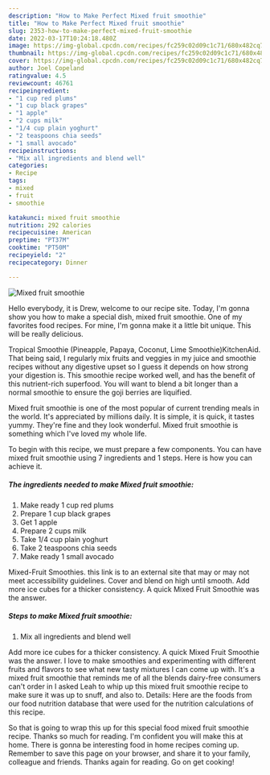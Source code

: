 ```yaml
---
description: "How to Make Perfect Mixed fruit smoothie"
title: "How to Make Perfect Mixed fruit smoothie"
slug: 2353-how-to-make-perfect-mixed-fruit-smoothie
date: 2022-03-17T10:24:18.480Z
image: https://img-global.cpcdn.com/recipes/fc259c02d09c1c71/680x482cq70/mixed-fruit-smoothie-recipe-main-photo.jpg
thumbnail: https://img-global.cpcdn.com/recipes/fc259c02d09c1c71/680x482cq70/mixed-fruit-smoothie-recipe-main-photo.jpg
cover: https://img-global.cpcdn.com/recipes/fc259c02d09c1c71/680x482cq70/mixed-fruit-smoothie-recipe-main-photo.jpg
author: Joel Copeland
ratingvalue: 4.5
reviewcount: 46761
recipeingredient:
- "1 cup red plums"
- "1 cup black grapes"
- "1 apple"
- "2 cups milk"
- "1/4 cup plain yoghurt"
- "2 teaspoons chia seeds"
- "1 small avocado"
recipeinstructions:
- "Mix all ingredients and blend well"
categories:
- Recipe
tags:
- mixed
- fruit
- smoothie

katakunci: mixed fruit smoothie 
nutrition: 292 calories
recipecuisine: American
preptime: "PT37M"
cooktime: "PT50M"
recipeyield: "2"
recipecategory: Dinner

---
```



![Mixed fruit smoothie](https://img-global.cpcdn.com/recipes/fc259c02d09c1c71/680x482cq70/mixed-fruit-smoothie-recipe-main-photo.jpg)

Hello everybody, it is Drew, welcome to our recipe site. Today, I'm gonna show you how to make a special dish, mixed fruit smoothie. One of my favorites food recipes. For mine, I'm gonna make it a little bit unique. This will be really delicious.

Tropical Smoothie (Pineapple, Papaya, Coconut, Lime Smoothie)KitchenAid. That being said, I regularly mix fruits and veggies in my juice and smoothie recipes without any digestive upset so I guess it depends on how strong your digestion is. This smoothie recipe worked well, and has the benefit of this nutrient-rich superfood. You will want to blend a bit longer than a normal smoothie to ensure the goji berries are liquified.

Mixed fruit smoothie is one of the most popular of current trending meals in the world. It's appreciated by millions daily. It is simple, it is quick, it tastes yummy. They're fine and they look wonderful. Mixed fruit smoothie is something which I've loved my whole life.


To begin with this recipe, we must prepare a few components. You can have mixed fruit smoothie using 7 ingredients and 1 steps. Here is how you can achieve it.

<!--inarticleads1-->

##### The ingredients needed to make Mixed fruit smoothie:

1. Make ready 1 cup red plums
1. Prepare 1 cup black grapes
1. Get 1 apple
1. Prepare 2 cups milk
1. Take 1/4 cup plain yoghurt
1. Take 2 teaspoons chia seeds
1. Make ready 1 small avocado


Mixed-Fruit Smoothies. this link is to an external site that may or may not meet accessibility guidelines. Cover and blend on high until smooth. Add more ice cubes for a thicker consistency. A quick Mixed Fruit Smoothie was the answer. 

<!--inarticleads2-->

##### Steps to make Mixed fruit smoothie:

1. Mix all ingredients and blend well


Add more ice cubes for a thicker consistency. A quick Mixed Fruit Smoothie was the answer. I love to make smoothies and experimenting with different fruits and flavors to see what new tasty mixtures I can come up with. It's a mixed fruit smoothie that reminds me of all the blends dairy-free consumers can't order in I asked Leah to whip up this mixed fruit smoothie recipe to make sure it was up to snuff, and also to. Details: Here are the foods from our food nutrition database that were used for the nutrition calculations of this recipe. 

So that is going to wrap this up for this special food mixed fruit smoothie recipe. Thanks so much for reading. I'm confident you will make this at home. There is gonna be interesting food in home recipes coming up. Remember to save this page on your browser, and share it to your family, colleague and friends. Thanks again for reading. Go on get cooking!
